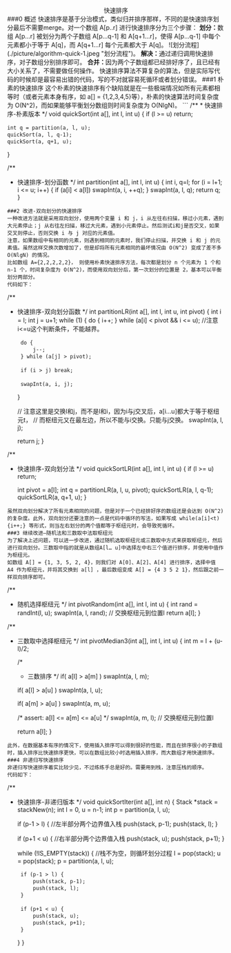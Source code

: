 <center>快速排序</center>
###0 概述
快速排序是基于分治模式，类似归并排序那样，不同的是快速排序划分最后不需要merge。对一个数组 A[p..r] 进行快速排序分为三个步骤：
<strong>划分：</strong>数组 A[p…r] 被划分为两个子数组 A[p…q-1] 和 A[q+1…r]，使得 A[p…q-1] 中每个元素都小于等于 A[q]，而 A[q+1…r] 每个元素都大于 A[q]。
![划分流程](./picture/algorithm-quick-1.jpeg "划分流程")。
<strong>解决：</strong>通过递归调用快速排序，对子数组分别排序即可。
<strong>合并：</strong>因为两个子数组都已经排好序了，且已经有大小关系了，不需要做任何操作。
快速排序算法不算复杂的算法，但是实际写代码的时候却是最容易出错的代码，写的不对就容易死循环或者划分错误。
###1 朴素的快速排序
这个朴素的快速排序有个缺陷就是在一些极端情况如所有元素都相等时（或者元素本身有序，如 a[] = {1,2,3,4,5}等），朴素的快速算法时间复杂度为 O(N^2)，而如果能够平衡划分数组则时间复杂度为 O(NlgN)。
```
/**
 * 快速排序-朴素版本
 */
void quickSort(int a[], int l, int u)
{
    if (l >= u) return;

    int q = partition(a, l, u);
    quickSort(a, l, q-1);
    quickSort(a, q+1, u);
}

/**
 * 快速排序-划分函数
 */
int partition(int a[], int l, int u)
{
    int i, q=l;
    for (i = l+1; i <= u; i++) {
        if (a[i] < a[l])
            swapInt(a, i, ++q);
    }
    swapInt(a, l, q);
    return q;
}
```
###2 改进-双向划分的快速排序
一种改进方法就是采用双向划分，使用两个变量 i 和 j，i 从左往右扫描，移过小元素，遇到大元素停止；j 从右往左扫描，移过大元素，遇到小元素停止。然后测试i和j是否交叉，如果交叉则停止，否则交换 i 与 j 对应的元素值。
注意，如果数组中有相同的元素，则遇到相同的元素时，我们停止扫描，并交换 i 和 j 的元素值。虽然这样交换次数增加了，但是却将所有元素相同的最坏情况由 O(N^2) 变成了差不多 O(NlgN) 的情况。
比如数组 A={2,2,2,2,2}， 则使用朴素快速排序方法，每次都是划分 n 个元素为 1 个和 n-1 个，时间复杂度为 O(N^2)，而使用双向划分后，第一次划分的位置是 2，基本可以平衡划分两部分。
代码如下：
```
/**
 * 快速排序-双向划分函数
 */
int partitionLR(int a[], int l, int u, int pivot)
{
    int i = l;
    int j = u+1;
    while (1) {
        do {
            i++;
        } while (a[i] < pivot && i <= u); //注意i<=u这个判断条件，不能越界。

        do {
            j--;
        } while (a[j] > pivot);

        if (i > j) break;

        swapInt(a, i, j);
    }

    // 注意这里是交换l和j，而不是l和i，因为i与j交叉后，a[i...u]都大于等于枢纽元t，
    // 而枢纽元又在最左边，所以不能与i交换。只能与j交换。
    swapInt(a, l, j);

    return j;
}

/**
 * 快速排序-双向划分法
 */
void quickSortLR(int a[], int l, int u)
{
    if (l >= u) return;

    int pivot = a[l];
    int q = partitionLR(a, l, u, pivot);
    quickSortLR(a, l, q-1);
    quickSortLR(a, q+1, u);
}
```
虽然双向划分解决了所有元素相同的问题，但是对于一个已经排好序的数组还是会达到 O(N^2) 的复杂度。此外，双向划分还要注意的一点是代码中循环的写法，如果写成 while(a[i]<t) {i++;} 等形式，则当左右划分的两个值都等于枢纽元时，会导致死循环。
###3 继续改进—随机法和三数取中法取枢纽元
为了解决上述问题，可以进一步改进，通过随机选取枢纽元或三数取中方式来获取枢纽元，然后进行双向划分。三数取中指的就是从数组A[l… u]中选择左中右三个值进行排序，并使用中值作为枢纽元。
如数组 A[] = {1, 3, 5, 2, 4}，则我们对 A[0]、A[2]、A[4] 进行排序，选择中值 A4 作为枢纽元，并将其交换到 a[l] ，最后数组变成 A[] = {4 3 5 2 1}，然后跟之前一样双向排序即可。
```
/**
 * 随机选择枢纽元
 */
int pivotRandom(int a[], int l, int u)
{
    int rand = randInt(l, u);
    swapInt(a, l, rand); // 交换枢纽元到位置l
    return a[l];
}

/**
 * 三数取中选择枢纽元
 */
int pivotMedian3(int a[], int l, int u)
{
     int m = l + (u-l)/2;

     /*
      * 三数排序
      */
     if( a[l] > a[m] )
        swapInt(a, l, m);

     if( a[l] > a[u] )
        swapInt(a, l, u);

     if( a[m] > a[u] )
        swapInt(a, m, u);

     /* assert: a[l] <= a[m] <= a[u] */
     swapInt(a, m, l); // 交换枢纽元到位置l

     return a[l];
}
```
此外，在数据基本有序的情况下，使用插入排序可以得到很好的性能，而且在排序很小的子数组时，插入排序比快速排序更快，可以在数组比较小时选用插入排序，而大数组才用快速排序。
###4 非递归写快速排序
非递归写快速排序着实比较少见，不过练练手总是好的。需要用到栈，注意压栈的顺序。
代码如下：
```
/**
 * 快速排序-非递归版本
 */
void quickSortIter(int a[], int n)
{
    Stack *stack = stackNew(n);
    int l = 0, u = n-1;
    int p = partition(a, l, u);

    if (p-1 > l) { //左半部分两个边界值入栈
        push(stack, p-1);
        push(stack, l);
    }

    if (p+1 < u) { //右半部分两个边界值入栈
        push(stack, u);
        push(stack, p+1);
    }

    while (!IS_EMPTY(stack)) { //栈不为空，则循环划分过程
        l = pop(stack);
        u = pop(stack);
        p = partition(a, l, u);

        if (p-1 > l) {
            push(stack, p-1);
            push(stack, l);
        }

        if (p+1 < u) {
            push(stack, u);
            push(stack, p+1);
        }
    }
}
```
